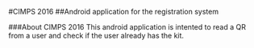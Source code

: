 #CIMPS 2016
##Android application for the registration system

###About CIMPS 2016
This android application is intented to read a QR from a user and check if the user already has the kit.
